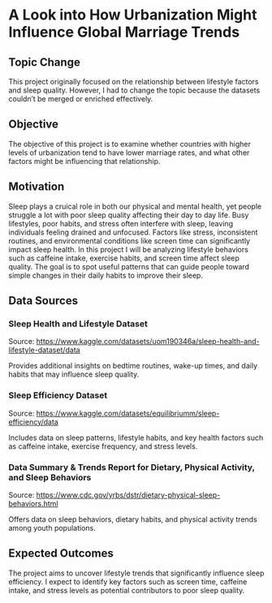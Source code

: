 # A Look into How Urbanization Might Influence Global Marriage Trends

## Topic Change
This project originally focused on the relationship between lifestyle factors and sleep quality. However, I had to change the topic because the datasets couldn’t be merged or enriched effectively.

## Objective
The objective of this project is to examine whether countries with higher levels of urbanization tend to have lower marriage rates, and what other factors might be influencing that relationship.

## Motivation
Sleep plays a cruical role in both our physical and mental health, yet people struggle a lot with poor sleep quality affecting their day to day life. Busy lifestyles, poor habits, and stress often interfere with sleep, leaving individuals feeling drained and unfocused. Factors like stress, inconsistent routines, and environmental conditions like screen time can significantly impact sleep health. In this project I will be analyzing lifestyle behaviors such as caffeine intake, exercise habits, and screen time affect sleep quality. The goal is to spot useful patterns that can guide people toward simple changes in their daily habits to improve their sleep.

## Data Sources
### Sleep Health and Lifestyle Dataset
Source: https://www.kaggle.com/datasets/uom190346a/sleep-health-and-lifestyle-dataset/data


Provides additional insights on bedtime routines, wake-up times, and daily habits that may influence sleep quality.

### Sleep Efficiency Dataset
Source: https://www.kaggle.com/datasets/equilibriumm/sleep-efficiency/data

Includes data on sleep patterns, lifestyle habits, and key health factors such as caffeine intake, exercise frequency, and stress levels.

### Data Summary & Trends Report for Dietary, Physical Activity, and Sleep Behaviors
Source: https://www.cdc.gov/yrbs/dstr/dietary-physical-sleep-behaviors.html

Offers data on sleep behaviors, dietary habits, and physical activity trends among youth populations.


## Expected Outcomes
The project aims to uncover lifestyle trends that significantly influence sleep efficiency. I expect to identify key factors such as screen time, caffeine intake, and stress levels as potential contributors to poor sleep quality.
